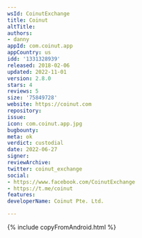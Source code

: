 ```yaml
---
wsId: CoinutExchange
title: Coinut
altTitle: 
authors:
- danny
appId: com.coinut.app
appCountry: us
idd: '1331328939'
released: 2018-02-06
updated: 2022-11-01
version: 2.8.0
stars: 4
reviews: 5
size: '75849728'
website: https://coinut.com
repository: 
issue: 
icon: com.coinut.app.jpg
bugbounty: 
meta: ok
verdict: custodial
date: 2022-06-27
signer: 
reviewArchive: 
twitter: coinut_exchange
social:
- https://www.facebook.com/CoinutExchange
- https://t.me/coinut
features: 
developerName: Coinut Pte. Ltd.

---
```


{% include copyFromAndroid.html %}